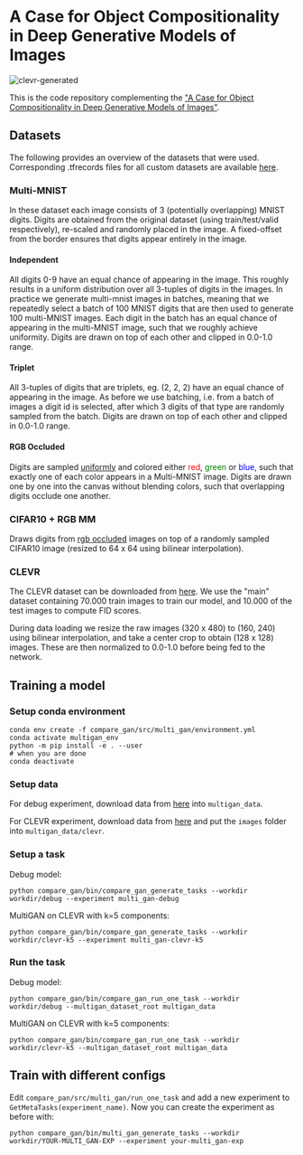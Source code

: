 # A Case for Object Compositionality in Deep Generative Models of Images

![clevr-generated](illustrations/clevr_generated.png)

This is the code repository complementing the
["A Case for Object Compositionality in Deep Generative Models of Images"](https://arxiv.org/pdf/1810.10340.pdf).

## Datasets

The following provides an overview of the datasets that were used. Corresponding
.tfrecords files for all custom datasets are available [here](https://goo.gl/Eub81x).

### Multi-MNIST

In these dataset each image consists of 3 (potentially overlapping) MNIST digits.
Digits are obtained from the original dataset (using train/test/valid respectively),
re-scaled and randomly placed in the image. A fixed-offset from the border ensures
that digits appear entirely in the image.

#### Independent

All digits 0-9 have an equal chance of appearing in the image. This roughly
results in a uniform distribution over all 3-tuples of digits in the images. In
practice we generate multi-mnist images in batches, meaning that we repeatedly
select a batch of 100 MNIST digits that are then used to generate 100
multi-MNIST images. Each digit in the batch has an equal chance of appearing in
the multi-MNIST image, such that we roughly achieve uniformity. Digits are drawn
on top of each other and clipped in 0.0-1.0 range.

#### Triplet

All 3-tuples of digits that are triplets, eg. (2, 2, 2) have an equal chance of
appearing in the image. As before we use batching, i.e. from a batch of images a
digit id is selected, after which 3 digits of that type are randomly sampled
from the batch. Digits are drawn on top of each other and clipped in 0.0-1.0
range.

#### RGB Occluded

Digits are sampled [uniformly](#uniform) and colored either
<span style="color:red">red</span>, <span style="color:green">green</span> or
<span style="color:blue">blue</span>, such that exactly one of each color
appears in a Multi-MNIST image. Digits are drawn one by one into the canvas
without blending colors, such that overlapping digits occlude one another.

### CIFAR10 + RGB MM

Draws digits from [rgb occluded](#rgb-occluded) images on top of a randomly
sampled CIFAR10 image (resized to 64 x 64 using bilinear interpolation).

### CLEVR

The CLEVR dataset can be downloaded from
[here](https://cs.stanford.edu/people/jcjohns/clevr/). We use the "main" dataset
containing 70.000 train images to train our model, and 10.000 of the test images
to compute FID scores.

During data loading we resize the raw images (320 x 480) to (160, 240) using
bilinear interpolation, and take a center crop to obtain (128 x 128) images.
These are then normalized to 0.0-1.0 before being fed to the network.

## Training a model

### Setup conda environment
```
conda env create -f compare_gan/src/multi_gan/environment.yml
conda activate multigan_env
python -m pip install -e . --user
# when you are done
conda deactivate
```

### Setup data
For debug experiment, download data from [here](https://drive.google.com/drive/folders/1K7IeRbwSKA8Ho6SZwNMeK2lwsQsUuiIG) into `multigan_data`.

For CLEVR experiment, download data from [here](https://cs.stanford.edu/people/jcjohns/clevr/) and put the `images` folder into `multigan_data/clevr`.

### Setup a task
Debug model:
```
python compare_gan/bin/compare_gan_generate_tasks --workdir workdir/debug --experiment multi_gan-debug
```
MultiGAN on CLEVR with k=5 components:
```
python compare_gan/bin/compare_gan_generate_tasks --workdir workdir/clevr-k5 --experiment multi_gan-clevr-k5
```

### Run the task
Debug model:
```
python compare_gan/bin/compare_gan_run_one_task --workdir workdir/debug --multigan_dataset_root multigan_data
```
MultiGAN on CLEVR with k=5 components:
```
python compare_gan/bin/compare_gan_run_one_task --workdir workdir/clevr-k5 --multigan_dataset_root multigan_data
```

## Train with different configs

Edit `compare_pan/src/multi_gan/run_one_task` and add a new experiment to `GetMetaTasks(experiment_name)`.
Now you can create the experiment as before with:
```
python compare_gan/bin/multi_gan_generate_tasks --workdir workdir/YOUR-MULTI_GAN-EXP --experiment your-multi_gan-exp
```
